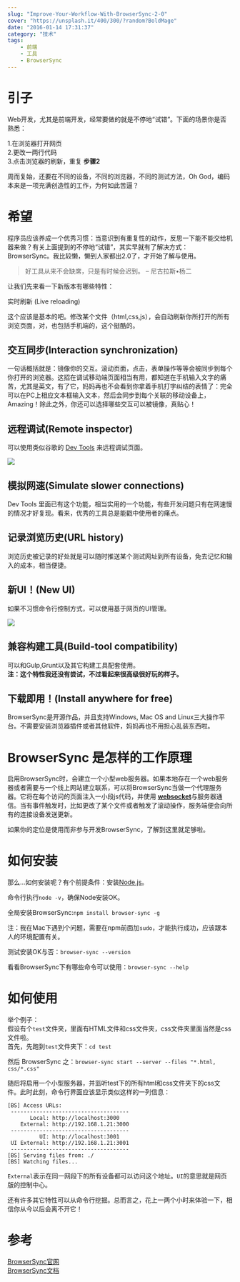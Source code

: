 ```yaml
---
slug: "Improve-Your-Workflow-With-BrowserSync-2-0"
cover: "https://unsplash.it/400/300/?random?BoldMage"
date: "2016-01-14 17:31:37"
category: "技术"
tags:
    - 前端
    - 工具
    - BrowserSync
---
```

[](#引子 "引子")引子
==============

Web开发，尤其是前端开发，经常要做的就是不停地“试错”。下面的场景你是否熟悉：

1.在浏览器打开网页  
2.更改一两行代码  
3.点击浏览器的刷新，重复 **步骤2**

周而复始，还要在不同的设备，不同的浏览器，不同的测试方法，Oh God，编码本来是一项充满创造性的工作，为何如此苦逼？

[](#希望 "希望")希望
==============

程序员应该养成一个优秀习惯：当意识到有重复性的动作，反思一下能不能交给机器来做？有关上面提到的不停地“试错”，其实早就有了解决方式：BrowserSync。我比较懒，懒到人家都出2.0了，才开始了解与使用。

> 好工具从来不会缺席，只是有时候会迟到。 – 尼古拉斯•杨二

让我们先来看一下新版本有哪些特性：

[](#实时刷新-Live-reloading "实时刷新 (Live reloading)")实时刷新 (Live reloading)


这个应该是基本的吧。修改某个文件（html,css,js），会自动刷新你所打开的所有浏览页面，对，也包括手机端的，这个挺酷的。

[](#交互同步-Interaction-synchronization "交互同步(Interaction synchronization)")交互同步(Interaction synchronization)
-------

一句话概括就是：镜像你的交互。滚动页面，点击，表单操作等等会被同步到每个你打开的浏览器。这招在调试移动端页面相当有用，都知道在手机输入文字的痛苦，尤其是英文，有了它，妈妈再也不会看到你拿着手机打字纠结的表情了：完全可以在PC上相应文本框输入文本，然后会同步到每个关联的移动设备上，Amazing！除此之外，你还可以选择哪些交互可以被镜像，真贴心！

[](#远程调试-Remote-inspector "远程调试(Remote inspector)")远程调试(Remote inspector)
-------------------

可以使用类似谷歌的 [Dev Tools](https://developer.chrome.com/devtools) 来远程调试页面。

![](browsersync2-weinre.png)

[](#模拟网速-Simulate-slower-connections "模拟网速(Simulate slower connections)")模拟网速(Simulate slower connections)
----------------------------------------------------

Dev Tools 里面已有这个功能，相当实用的一个功能，有些开发问题只有在网速慢的情况才好复现。看来，优秀的工具总是能戳中使用者的痛点。

[](#记录浏览历史-URL-history "记录浏览历史(URL history)")记录浏览历史(URL history)
----------

浏览历史被记录的好处就是可以随时推送某个测试网址到所有设备，免去记忆和输入的成本，相当便捷。

[](#新UI！-New-UI "新UI！(New UI)")新UI！(New UI)
-------------------------------------------

如果不习惯命令行控制方式，可以使用基于网页的UI管理。

![](browsersync2-gui.png)

[](#兼容构建工具-Build-tool-compatibility "兼容构建工具(Build-tool compatibility)")兼容构建工具(Build-tool compatibility)
-------------------------------------------------

可以和Gulp,Grunt以及其它构建工具配套使用。  
**注：这个特性我还没有尝试，不过看起来很高级很好玩的样子。**

[](#下载即用！-Install-anywhere-for-free "下载即用！(Install anywhere for free)")下载即用！(Install anywhere for free)
-------------------------------------------------

BrowserSync是开源作品，并且支持Windows, Mac OS and Linux三大操作平台。不需要安装浏览器插件或者其他软件，妈妈再也不用担心乱装东西啦。

[](#BrowserSync-是怎样的工作原理 "BrowserSync 是怎样的工作原理")BrowserSync 是怎样的工作原理
====================================================================

启用BrowserSync时，会建立一个小型web服务器。如果本地存在一个web服务器或者需要与一个线上网站建立联系，可以将BrowserSync当做一个代理服务器。它将在每个访问的页面注入一小段js代码，并使用 [**websocket**](https://developer.mozilla.org/en-US/docs/WebSockets/WebSockets_reference)与服务器通信。当有事件触发时，比如更改了某个文件或者触发了滚动操作，服务端便会向所有的连接设备发送更新。

如果你的定位是使用而非参与开发BrowserSync，了解到这里就足够啦。

[](#如何安装 "如何安装")如何安装
====================

那么…如何安装呢？有个前提条件：安装[Node.js](http://nodejs.org/)。

命令行执行`node -v`，确保Node安装OK。

全局安装BrowserSync:`npm install browser-sync -g`

注：我在Mac下遇到个问题，需要在npm前面加`sudo`，才能执行成功，应该跟本人的环境配置有关。

测试安装OK与否：`browser-sync --version`

看看BrowserSync下有哪些命令可以使用：`browser-sync --help`

[](#如何使用 "如何使用")如何使用
====================

举个例子：  
假设有个`test`文件夹，里面有HTML文件和css文件夹，css文件夹里面当然是css文件啦。  
首先，先跑到`test`文件夹下：`cd test`

然后 BrowserSync 之：`browser-sync start --server --files "*.html, css/*.css"`

随后将启用一个小型服务器，并监听test下的所有html和css文件夹下的css文件。此时此刻，命令行界面应该显示类似这样的一列信息：

```
[BS] Access URLs:
 -------------------------------------
       Local: http://localhost:3000
    External: http://192.168.1.21:3000
 -------------------------------------
          UI: http://localhost:3001
 UI External: http://192.168.1.21:3001
 -------------------------------------
[BS] Serving files from: ./
[BS] Watching files...

```

  
`External`表示在同一网段下的所有设备都可以访问这个地址。`UI`的意思就是网页版的控制中心。

还有许多其它特性可以从命令行挖掘。总而言之，花上一两个小时来体验一下，相信你从今以后会离不开它！

[](#参考 "参考")参考
==============

[BrowserSync官网](http://www.browsersync.io/)  
[BrowserSync文档](http://www.browsersync.io/docs/command-line/)